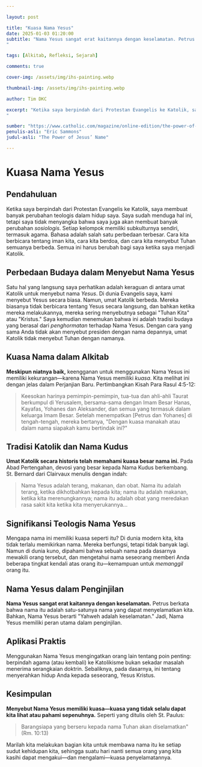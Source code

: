 ```yaml
---

layout: post

title: "Kuasa Nama Yesus"
date: 2025-01-03 01:20:00
subtitle: "Nama Yesus sangat erat kaitannya dengan keselamatan. Petrus berkata bahwa nama itu adalah satu-satunya nama yang dapat menyelamatkan kita. Bahkan, Nama Yesus berarti ❝Yahweh adalah keselamatan.❞ Jadi, Nama Yesus memiliki peran utama dalam penginjilan.
"

tags: [Alkitab, Refleksi, Sejarah]

comments: true

cover-img: /assets/img/ihs-painting.webp

thumbnail-img: /assets/img/ihs-painting.webp

author: Tim DKC

excerpt: "Ketika saya berpindah dari Protestan Evangelis ke Katolik, saya membuat banyak perubahan teologis dalam hidup saya. Saya sudah menduga hal ini, tetapi saya tidak menyangka bahwa saya juga akan membuat banyak perubahan sosiologis. Setiap kelompok memiliki subkulturnya sendiri, termasuk agama. Bahasa adalah salah satu perbedaan terbesar. Cara kita berbicara tentang iman kita, cara kita berdoa, dan cara kita menyebut Tuhan semuanya berbeda. Semua ini harus berubah bagi saya ketika saya menjadi Katolik.
"

sumber: "https://www.catholic.com/magazine/online-edition/the-power-of-jesus-name/"
penulis-asli: "Eric Sammons"
judul-asli: "The Power of Jesus’ Name"

---
```


# Kuasa Nama Yesus

## Pendahuluan

Ketika saya berpindah dari Protestan Evangelis ke Katolik, saya membuat banyak perubahan teologis dalam hidup saya. Saya sudah menduga hal ini, tetapi saya tidak menyangka bahwa saya juga akan membuat banyak perubahan *sosiologis*. Setiap kelompok memiliki subkulturnya sendiri, termasuk agama. Bahasa adalah salah satu perbedaan terbesar. Cara kita berbicara tentang iman kita, cara kita berdoa, dan cara kita menyebut Tuhan semuanya berbeda. Semua ini harus berubah bagi saya ketika saya menjadi Katolik.

## Perbedaan Budaya dalam Menyebut Nama Yesus

Satu hal yang langsung saya perhatikan adalah keraguan di antara umat Katolik untuk menyebut nama *Yesus*. Di dunia Evangelis saya, kami menyebut Yesus secara biasa. Namun, umat Katolik berbeda. Mereka biasanya tidak berbicara tentang Yesus secara langsung, dan bahkan ketika mereka melakukannya, mereka sering menyebutnya sebagai "Tuhan Kita" atau "Kristus." Saya kemudian menemukan bahwa ini adalah tradisi budaya yang berasal dari *penghormatan* terhadap Nama Yesus. Dengan cara yang sama Anda tidak akan menyebut presiden dengan nama depannya, umat Katolik tidak menyebut Tuhan dengan namanya.

## Kuasa Nama dalam Alkitab

**Meskipun niatnya baik,** keengganan untuk menggunakan Nama Yesus ini memiliki kekurangan—karena Nama Yesus memiliki *kuasa*. Kita melihat ini dengan jelas dalam Perjanjian Baru. Pertimbangkan Kisah Para Rasul 4:5-12:

> Keesokan harinya pemimpin-pemimpin, tua-tua dan ahli-ahli Taurat berkumpul di Yerusalem, bersama-sama dengan Imam Besar Hanas, Kayafas, Yohanes dan Aleksander, dan semua yang termasuk dalam keluarga Imam Besar. Setelah menempatkan [Petrus dan Yohanes] di tengah-tengah, mereka bertanya, "Dengan kuasa manakah atau dalam nama siapakah kamu bertindak ini?"

## Tradisi Katolik dan Nama Kudus

**Umat Katolik secara historis telah memahami kuasa besar nama ini.** Pada Abad Pertengahan, devosi yang besar kepada Nama Kudus berkembang. St. Bernard dari Clairvaux menulis dengan indah:

> Nama Yesus adalah terang, makanan, dan obat. Nama itu adalah terang, ketika dikhotbahkan kepada kita; nama itu adalah makanan, ketika kita merenungkannya; nama itu adalah obat yang meredakan rasa sakit kita ketika kita menyerukannya...

## Signifikansi Teologis Nama Yesus

Mengapa nama ini memiliki kuasa seperti itu? Di dunia modern kita, kita tidak terlalu memikirkan nama. Mereka berfungsi, tetapi tidak banyak lagi. Namun di dunia kuno, dipahami bahwa sebuah nama pada dasarnya mewakili orang tersebut, dan mengetahui nama seseorang memberi Anda beberapa tingkat kendali atas orang itu—kemampuan untuk *memanggil* orang itu.

## Nama Yesus dalam Penginjilan

**Nama Yesus sangat erat kaitannya dengan keselamatan.** Petrus berkata bahwa nama itu adalah satu-satunya nama yang dapat menyelamatkan kita. Bahkan, Nama Yesus berarti "Yahweh adalah keselamatan." Jadi, Nama Yesus memiliki peran utama dalam penginjilan.

## Aplikasi Praktis

Menggunakan Nama Yesus mengingatkan orang lain tentang poin penting: berpindah agama (atau kembali) ke Katolikisme bukan sekadar masalah menerima serangkaian doktrin. Sebaliknya, pada dasarnya, ini tentang menyerahkan hidup Anda kepada seseorang, Yesus Kristus.

## Kesimpulan

**Menyebut Nama Yesus memiliki kuasa—kuasa yang tidak selalu dapat kita lihat atau pahami sepenuhnya.** Seperti yang ditulis oleh St. Paulus:

> Barangsiapa yang berseru kepada nama Tuhan akan diselamatkan" (Rm. 10:13)

Marilah kita melakukan bagian kita untuk membawa nama itu ke setiap sudut kehidupan kita, sehingga suatu hari nanti semua orang yang kita kasihi dapat mengakui—dan mengalami—kuasa penyelamatannya.